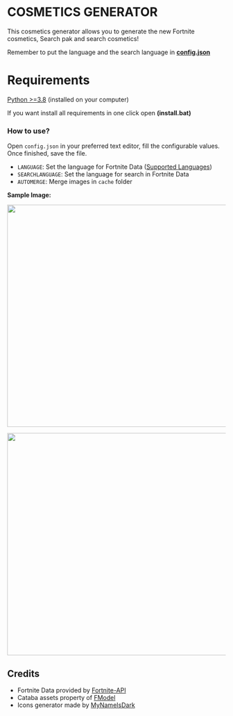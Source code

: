 # COSMETICS GENERATOR

This cosmetics generator allows you to generate the new Fortnite cosmetics, Search pak and search cosmetics!

Remember to put the language and the search language in [**config.json**](https://github.com/djlorenzouasset/Cosmetics-Generator/blob/main/config.json)

# Requirements

[Python >=3.8](https://www.python.org/downloads/) (installed on your computer)

If you want install all requirements in one click open **(install.bat)**


### How to use?

Open `config.json` in your preferred text editor, fill the configurable values. Once finished, save the file.

- `LANGUAGE`: Set the language for Fortnite Data ([Supported Languages](https://fortnite-api.com/documentation))
- `SEARCHLANGUAGE`: Set the language for search in Fortnite Data
- `AUTOMERGE`: Merge images in `cache` folder

**Sample Image:**

<p align="left">
    <img src="https://cdn.discordapp.com/attachments/797918649163317310/896719623574147082/newcosmetics.jpg" width="512" draggable="false">
</p>

<p align="left">
    <img src="https://cdn.discordapp.com/attachments/839253012765343764/895412183733768282/CID_A_210_Athena_Commando_F_RenegadeSkull.png" width="512" draggable="false">
</p>

## Credits

- Fortnite Data provided by [Fortnite-API](https://fortnite-api.com/)
- Cataba assets property of [FModel](https://github.com/iAmAsval/FModel)
- Icons generator made by [MyNameIsDark](https://github.com/MyNameIsDark01)
